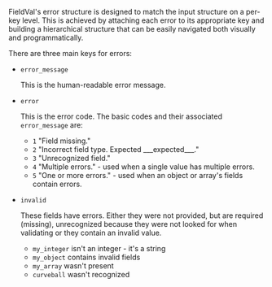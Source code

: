 FieldVal's error structure is designed to match the input structure on a per-key level. This is achieved by attaching each error to its appropriate key and building a hierarchical structure that can be easily navigated both visually and programmatically.

There are three main keys for errors:

* ```error_message```

	This is the human-readable error message.

* ```error```
	
	This is the error code. The basic codes and their associated ```error_message``` are:

	* ```1``` "Field missing."
	* ```2``` "Incorrect field type. Expected \__\_expected\___."
	* ```3``` "Unrecognized field."
	* ```4``` "Multiple errors." - used when a single value has multiple errors.
	* ```5``` "One or more errors." - used when an object or array's fields contain errors.

* ```invalid```
	
	These fields have errors. Either they were not provided, but are required (missing), unrecognized because they were not looked for when validating or they contain an invalid value.
	
	* ```my_integer``` isn't an integer - it's a string
	* ```my_object``` contains invalid fields
	* ```my_array``` wasn't present
	* ```curveball``` wasn't recognized 